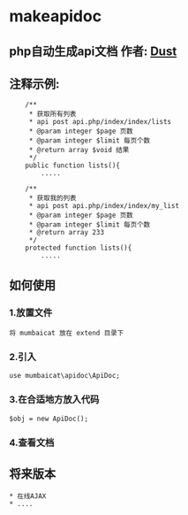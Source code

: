 # makeapidoc
php自动生成api文档
作者: [Dust](http://dust101.lofter.com)  
----
## 注释示例:
```
    /**
     * 获取所有列表
     * api post api.php/index/index/lists
     * @param integer $page 页数
     * @param integer $limit 每页个数
     * @return array $void 结果
     */
    public function lists(){
    	.....
```   

```
    /**
     * 获取我的列表
     * api post api.php/index/index/my_list
     * @param integer $page 页数
     * @param integer $limit 每页个数
     * @return array 233
     */
    protected function lists(){
    	.....
```    

## 如何使用  
### 1.放置文件
	将 mumbaicat 放在 extend 目录下  

### 2.引入
	use mumbaicat\apidoc\ApiDoc;  

### 3.在合适地方放入代码
	$obj = new ApiDoc();  

### 4.查看文档

## 将来版本  
	* 在线AJAX
	* ....  

	
